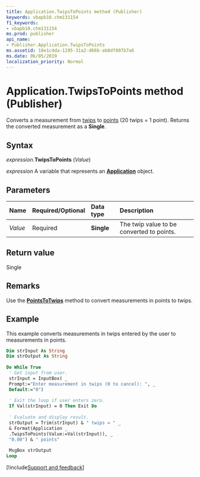 ```yaml
---
title: Application.TwipsToPoints method (Publisher)
keywords: vbapb10.chm131154
f1_keywords:
- vbapb10.chm131154
ms.prod: publisher
api_name:
- Publisher.Application.TwipsToPoints
ms.assetid: 18e1c4da-1295-31a2-d66b-ab0df807b7a6
ms.date: 06/05/2019
localization_priority: Normal
---
```



# Application.TwipsToPoints method (Publisher)

Converts a measurement from [twips](../language/glossary/vbe-glossary.md#twip) to [points](../language/glossary/vbe-glossary.md#point) (20 twips = 1 point). Returns the converted measurement as a **Single**.


## Syntax

_expression_.**TwipsToPoints** (_Value_)

_expression_ A variable that represents an **[Application](Publisher.Application.md)** object.


## Parameters

|Name|Required/Optional|Data type|Description|
|:-----|:-----|:-----|:-----|
|_Value_|Required| **Single**|The twip value to be converted to points.|

## Return value

Single


## Remarks

Use the **[PointsToTwips](Publisher.Application.PointsToTwips.md)** method to convert measurements in points to twips.


## Example

This example converts measurements in twips entered by the user to measurements in points.

```vb
Dim strInput As String 
Dim strOutput As String 
 
Do While True 
 ' Get input from user. 
 strInput = InputBox( _ 
 Prompt:="Enter measurement in twips (0 to cancel): ", _ 
 Default:="0") 
 
 ' Exit the loop if user enters zero. 
 If Val(strInput) = 0 Then Exit Do 
 
 ' Evaluate and display result. 
 strOutput = Trim(strInput) & " twips = " _ 
 & Format(Application _ 
 .TwipsToPoints(Value:=Val(strInput)), _ 
 "0.00") & " points" 
 
 MsgBox strOutput 
Loop 

```



[!include[Support and feedback](~/includes/feedback-boilerplate.md)]